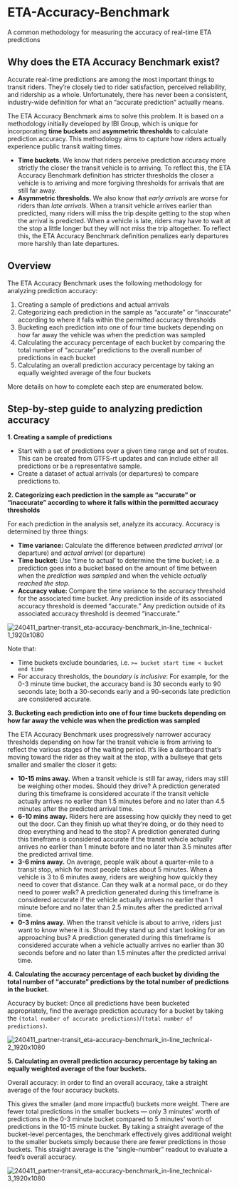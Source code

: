 # ETA-Accuracy-Benchmark
A common methodology for measuring the accuracy of real-time ETA predictions

## Why does the ETA Accuracy Benchmark exist?

Accurate real-time predictions are among the most important things to transit riders. They’re closely tied to rider satisfaction, perceived reliability, and ridership as a whole. Unfortunately, there has never been a consistent, industry-wide definition for what an “accurate prediction” actually means.

The ETA Accuracy Benchmark aims to solve this problem. It is based on a methodology initially developed by IBI Group, which is unique for incorporating **time buckets** and **asymmetric thresholds** to calculate prediction accuracy. This methodology aims to capture how riders actually experience public transit waiting times.

- **Time buckets.** We know that riders perceive prediction accuracy more strictly the closer the transit vehicle is to arriving. To reflect this, the ETA Accuracy Benchmark definition has stricter thresholds the closer a vehicle is to arriving and more forgiving thresholds for arrivals that are still far away.
- **Asymmetric thresholds.** We also know that _early arrivals_ are worse for riders than _late arrivals_. When a transit vehicle arrives earlier than predicted, many riders will miss the trip despite getting to the stop when the arrival is predicted. When a vehicle is late, riders may have to wait at the stop a little longer but they will not miss the trip altogether. To reflect this, the ETA Accuracy Benchmark definition penalizes early departures more harshly than late departures.

## Overview

The ETA Accuracy Benchmark uses the following methodology for analyzing prediction accuracy:

1. Creating a sample of predictions and actual arrivals
2. Categorizing each prediction in the sample as “accurate” or “inaccurate” according to where it falls within the permitted accuracy thresholds
3. Bucketing each prediction into one of four time buckets depending on how far away the vehicle was  when the prediction was sampled
4. Calculating the accuracy percentage of each bucket by comparing the total number of “accurate” predictions to the overall number of predictions in each bucket
5. Calculating an overall prediction accuracy percentage by taking an equally weighted average of the four buckets

More details on how to complete each step are enumerated below.

## Step-by-step guide to analyzing prediction accuracy

**1. Creating a sample of predictions**
- Start with a set of predictions over a given time range and set of routes.  This can be created from GTFS-rt updates and can include either all predictions or be a representative sample.
- Create a dataset of actual arrivals (or departures) to compare predictions to.

**2. Categorizing each prediction in the sample as “accurate” or “inaccurate” according to where it falls within the permitted accuracy thresholds**

For each prediction in the analysis set, analyze its accuracy. Accuracy is determined by three things: 
- **Time variance:** Calculate the difference between _predicted arrival_ (or departure) and _actual arrival_ (or departure)
- **Time bucket:** Use ‘time to actual’ to determine the time bucket; i.e. a prediction goes into a bucket based on the amount of time between when the _prediction was sampled_ and when the vehicle _actually reached the stop_.
- **Accuracy value:** Compare the time variance to the accuracy threshold for the associated time bucket. Any prediction inside of its associated accuracy threshold is deemed “accurate.” Any prediction outside of its associated accuracy threshold is deemed “inaccurate.”

![240411_partner-transit_eta-accuracy-benchmark_in-line_technical-1_1920x1080](https://github.com/TransitApp/ETA-Accuracy-Benchmark/assets/32456691/a7c4ce21-2e77-4897-a8bc-2a7939a1eea1)

Note that:
- Time buckets exclude boundaries, i.e. `>= bucket start time < bucket end time`
- For accuracy thresholds, the _boundary is inclusive_: For example, for the 0-3 minute time bucket, the accuracy band is 30 seconds early to 90 seconds late; both a 30-seconds early and a 90-seconds late prediction are considered accurate.

**3. Bucketing each prediction into one of four time buckets depending on how far away the vehicle was when the prediction was sampled**

The ETA Accuracy Benchmark uses progressively narrower accuracy thresholds depending on how far the transit vehicle is from arriving to reflect the various stages of the waiting period. It’s like a dartboard that’s moving toward the rider as they wait at the stop, with a bullseye that gets smaller and smaller the closer it gets:

- **10-15 mins away.** When a transit vehicle is still far away, riders may still be weighing other modes. Should they drive? A prediction generated during this timeframe is considered accurate if the transit vehicle actually arrives no earlier than 1.5 minutes before and no later than 4.5 minutes after the predicted arrival time.
- **6-10 mins away.** Riders here are assessing how quickly they need to get out the door. Can they finish up what they’re doing, or do they need to drop everything and head to the stop? A prediction generated during this timeframe is considered accurate if the transit vehicle actually arrives no earlier than 1 minute before and no later than 3.5 minutes after the predicted arrival time.
- **3-6 mins away.** On average, people walk about a quarter-mile to a transit stop, which for most people takes about 5 minutes. When a vehicle is 3 to 6 minutes away, riders are weighing how quickly they need to cover that distance. Can they walk at a normal pace, or do they need to power walk? A prediction generated during this timeframe is considered accurate if the vehicle actually arrives no earlier than 1 minute before and no later than 2.5 minutes after the predicted arrival time.
- **0-3 mins away.** When the transit vehicle is about to arrive, riders just want to know where it is. Should they stand up and start looking for an approaching bus? A prediction generated during this timeframe is considered accurate when a vehicle actually arrives no earlier than 30 seconds before and no later than 1.5 minutes after the predicted arrival time.

**4. Calculating the accuracy percentage of each bucket by dividing the total number of “accurate” predictions by the total number of predictions in the bucket.**

Accuracy by bucket: Once all predictions have been bucketed appropriately, find the average prediction accuracy for a bucket by taking the `(total number of accurate predictions)`/`(total number of predictions)`.

![240411_partner-transit_eta-accuracy-benchmark_in-line_technical-2_1920x1080](https://github.com/TransitApp/ETA-Accuracy-Benchmark/assets/32456691/f18cb57c-034e-4e7c-9c23-16d2f583f9d5)

**5. Calculating an overall prediction accuracy percentage by taking an equally weighted average of the four buckets.**

Overall accuracy: in order to find an overall accuracy, take a straight average of the four accuracy buckets.

This gives the smaller (and more impactful) buckets more weight. There are fewer total predictions in the smaller buckets — only 3 minutes’ worth of predictions in the 0-3 minute bucket compared to 5 minutes’ worth of predictions in the 10-15 minute bucket. By taking a straight average of the bucket-level percentages, the benchmark effectively gives additional weight to the smaller buckets simply because there are fewer predictions in those buckets. This straight average is the “single-number” readout to evaluate a feed’s overall accuracy.

![240411_partner-transit_eta-accuracy-benchmark_in-line_technical-3_1920x1080](https://github.com/TransitApp/ETA-Accuracy-Benchmark/assets/32456691/3856a10a-def4-4043-9c4b-e9216d9fa13a)

